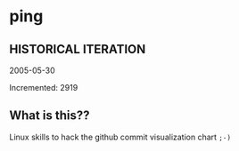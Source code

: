 # ping

## HISTORICAL ITERATION
2005-05-30

Incremented: 2919

## What is this?? 
Linux skills to hack the github commit visualization chart `;-)`
